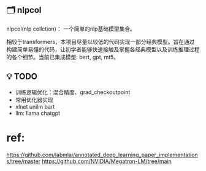 ## 🗂️ nlpcol
nlpcol(nlp collction)： 一个简单的nlp基础模型集合。

相较于transformers，本项目尽量以较低的代码实现一部分经典模型。旨在通过构建简单易懂的代码，让初学者能够快速接触及掌握各经典模型以及训练推理过程的各个细节。当前已集成模型: bert, gpt, mt5。

## 💡 TODO
- 训练逻辑优化：混合精度、grad_checkoutpoint 
- 常用优化器实现 
- xlnet unilm bart 
- llm: llama chatgpt 


# ref: 
https://github.com/labmlai/annotated_deep_learning_paper_implementations/tree/master
https://github.com/NVIDIA/Megatron-LM/tree/main
